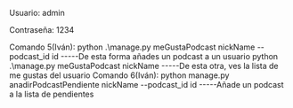 Usuario:
  admin

Contraseña:
  1234



Comando 5(Iván):    python .\manage.py meGustaPodcast nickName --podcast_id id          -----De esta forma añades un podcast a un usuario
                    python .\manage.py meGustaPodcast nickName                          -----De esta otra, ves la lista de me gustas del usuario
Comando 6(Iván):    python manage.py anadirPodcastPendiente nickName --podcast_id id    -----Añade un podcast a la lista de pendientes
